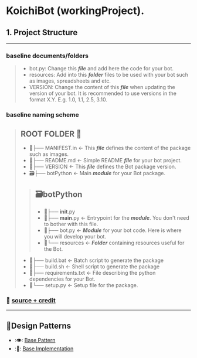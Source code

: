 # KoichiBot (workingProject).
## 1. Project Structure

---

### baseline documents/folders

> - bot.py: Change this ***file*** and add here the code for your bot.
> - resources: Add into this ***folder*** files to be used with your bot such as images, spreadsheets and etc. 
> - VERSION: Change the content of this ***file*** when updating the version of your bot. It is recommended to use versions in the format X.Y. E.g. 1.0, 1.1, 2.5, 3.10.

### baseline naming scheme
> ## ROOT FOLDER ️🌳
> - 📄├── MANIFEST.in       <- This ***file*** defines the content of the package such as images.
> - 📄├── README.md         <- Simple README ***file*** for your bot project. 
> - 📄├── VERSION           <- This ***file*** defines the Bot package version.
> - 🗃️├── botPython         <- Main ***module*** for your Bot package.
> > ## 🗃️botPython 
> > - 📄├── __init__.py 
> > - 📄├── __main__.py   <- Entrypoint for the ***module***. You don't need to bother with this file. 
> > - 📄├── bot.py        <- ***Module*** for your bot code. Here is where you will develop your bot. 
> >-   📁└── resources     <- ***Folder*** containing resources useful for the Bot. 
> - 📄├── build.bat         <- Batch script to generate the package 
> - 📄├── build.sh          <- Shell script to generate the package 
> - 📄├── requirements.txt  <- File describing the python dependencies for your Bot. 
> - 📄└── setup.py          <- Setup file for the package.
> 

### :memo: [source + credit](https://botcity-dev.github.io/bot-python-template/project/)

---

## 🎨Design Patterns
- :👁️: [Base Pattern](https://refactoring.guru/design-patterns/proxy)
- :🧿: [Base Implementation](https://rednafi.github.io/digressions/python/2020/06/16/python-proxy-pattern.html)

